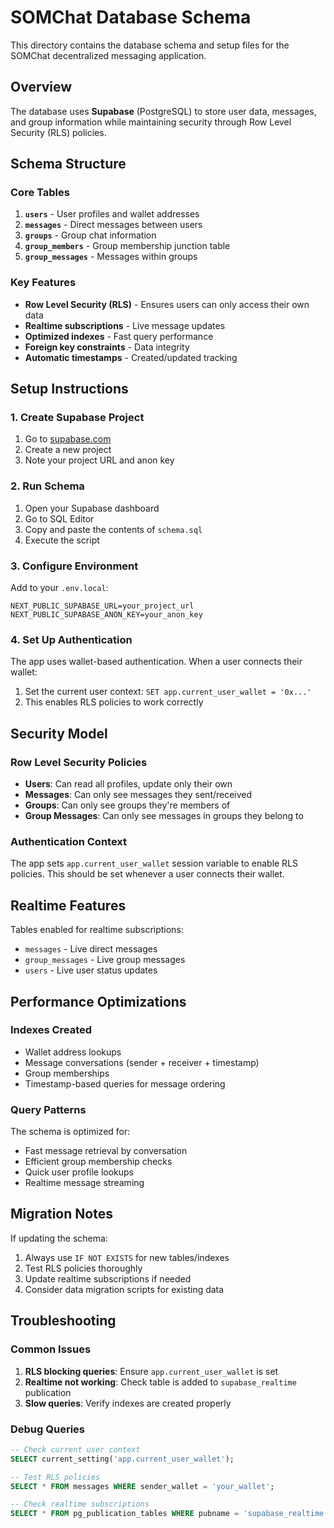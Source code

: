 # SOMChat Database Schema

This directory contains the database schema and setup files for the SOMChat decentralized messaging application.

## Overview

The database uses **Supabase** (PostgreSQL) to store user data, messages, and group information while maintaining security through Row Level Security (RLS) policies.

## Schema Structure

### Core Tables

1. **`users`** - User profiles and wallet addresses
2. **`messages`** - Direct messages between users
3. **`groups`** - Group chat information
4. **`group_members`** - Group membership junction table
5. **`group_messages`** - Messages within groups

### Key Features

- **Row Level Security (RLS)** - Ensures users can only access their own data
- **Realtime subscriptions** - Live message updates
- **Optimized indexes** - Fast query performance
- **Foreign key constraints** - Data integrity
- **Automatic timestamps** - Created/updated tracking

## Setup Instructions

### 1. Create Supabase Project

1. Go to [supabase.com](https://supabase.com)
2. Create a new project
3. Note your project URL and anon key

### 2. Run Schema

1. Open your Supabase dashboard
2. Go to SQL Editor
3. Copy and paste the contents of `schema.sql`
4. Execute the script

### 3. Configure Environment

Add to your `.env.local`:

```env
NEXT_PUBLIC_SUPABASE_URL=your_project_url
NEXT_PUBLIC_SUPABASE_ANON_KEY=your_anon_key
```

### 4. Set Up Authentication

The app uses wallet-based authentication. When a user connects their wallet:

1. Set the current user context: `SET app.current_user_wallet = '0x...'`
2. This enables RLS policies to work correctly

## Security Model

### Row Level Security Policies

- **Users**: Can read all profiles, update only their own
- **Messages**: Can only see messages they sent/received
- **Groups**: Can only see groups they're members of
- **Group Messages**: Can only see messages in groups they belong to

### Authentication Context

The app sets `app.current_user_wallet` session variable to enable RLS policies. This should be set whenever a user connects their wallet.

## Realtime Features

Tables enabled for realtime subscriptions:
- `messages` - Live direct messages
- `group_messages` - Live group messages  
- `users` - Live user status updates

## Performance Optimizations

### Indexes Created

- Wallet address lookups
- Message conversations (sender + receiver + timestamp)
- Group memberships
- Timestamp-based queries for message ordering

### Query Patterns

The schema is optimized for:
- Fast message retrieval by conversation
- Efficient group membership checks
- Quick user profile lookups
- Realtime message streaming

## Migration Notes

If updating the schema:

1. Always use `IF NOT EXISTS` for new tables/indexes
2. Test RLS policies thoroughly
3. Update realtime subscriptions if needed
4. Consider data migration scripts for existing data

## Troubleshooting

### Common Issues

1. **RLS blocking queries**: Ensure `app.current_user_wallet` is set
2. **Realtime not working**: Check table is added to `supabase_realtime` publication
3. **Slow queries**: Verify indexes are created properly

### Debug Queries

```sql
-- Check current user context
SELECT current_setting('app.current_user_wallet');

-- Test RLS policies
SELECT * FROM messages WHERE sender_wallet = 'your_wallet';

-- Check realtime subscriptions
SELECT * FROM pg_publication_tables WHERE pubname = 'supabase_realtime';
```
